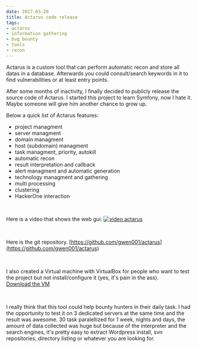 ```yaml
---
date: 2017-03-20
title: Actarus code release
tags:
- actarus
- information gathering
- bug bounty
- tools
- recon
---
```

Actarus is a custom tool that can perform automatic recon and store all datas in a database. 
Afterwards you could consult/search keywords in it to find vulnerabilities or at least entry points.

After some months of inactivity, I finally decided to publicly release the source code of Actarus.
I started this project to learn Symfony, now I hate it. Maybe someone will give him another chance to grow up.

<!--more-->

Below a quick list of Actarus features:

- project managment
- server managment
- domain managment
- host (subdomain) managment
- task managment, priority, autokill
- automatic recon
- result interpretation and callback
- alert managment and automatic generation
- technology managment and gathering
- multi processing
- clustering
- HackerOne interaction

<br>
  
Here is a video that shows the web gui:
[![video actarus](/images/actarus_video_preview.jpg)](https://www.youtube.com/watch?v=_u1-L0YjI7g)
  
<br>
  
Here is the git repository.
[https://github.com/gwen001/actarus](https://github.com/gwen001/actarus)
  
<br>

I also created a Virtual machine with VirtualBox for people who want to test the project but not install/configure it (yes, it's pain in the ass).  
[Download the VM](/assets/actarus.ova)

<br>

I really think that this tool could help bounty hunters in their daily task.
I had the opportunity to test it on 3 dedicated servers at the same time and the result was awesome.
30 task paralellized for 1 week, nights and days, the amount of data collected was huge but because of the interpreter and the search engines, it's pretty easy to extract Wordpress install, svn repositories, directory listing or whatever you are looking for.
